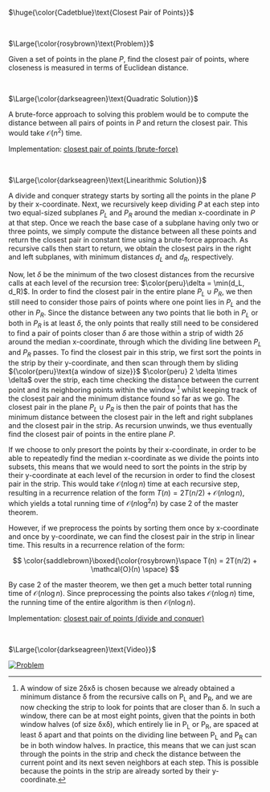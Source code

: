 $\huge{\color{Cadetblue}\text{Closest Pair of Points}}$

<br/>

$\Large{\color{rosybrown}\text{Problem}}$

Given a set of points in the plane $P$, find the closest pair of points, where closeness is measured in terms of Euclidean distance.

<br/>

$\Large{\color{darkseagreen}\text{Quadratic Solution}}$

A brute-force approach to solving this problem would be to compute the distance between all pairs of points in $P$ and return the closest pair. This would take $\mathcal{O}(n^2)$ time.

Implementation: [closest pair of points (brute-force)](cpp-1.c)

<br/>

$\Large{\color{darkseagreen}\text{Linearithmic Solution}}$

A divide and conquer strategy starts by sorting all the points in the plane $P$ by their x-coordinate. Next, we recursively keep dividing $P$ at each step into two equal-sized subplanes $P_L$ and $P_R$ around the median x-coordinate in $P$ at that step. Once we reach the base case of a subplane having only two or three points, we simply compute the distance between all these points and return the closest pair in constant time using a brute-force approach. As recursive calls then start to return, we obtain the closest pairs in the right and left subplanes, with minimum distances $d_L$ and $d_R$, respectively.  

Now, let $\delta$ be the minimum of the two closest distances from the recursive calls at each level of the recursion tree: $\color{peru}\delta = \min(d_L, d_R)$. In order to find the closest pair in the entire plane $P_L \cup P_R$, we then still need to consider those pairs of points where one point lies in $P_L$ and the other in $P_R$. Since the distance between any two points that lie both in $P_L$ or both in $P_R$ is at least $\delta$, the only points that really still need to be considered to find a pair of points closer than $\delta$ are those within a strip of width $2\delta$ around the median x-coordinate, through which the dividing line between $P_L$ and $P_R$ passes. To find the closest pair in this strip, we first sort the points in the strip by their y-coordinate, and then scan through them by sliding ${\color{peru}\text{a window of size}}$ $\color{peru} 2 \delta \times \delta$ over the strip, each time checking the distance between the current point and its neighboring points within the window [^1] whilst keeping track of the closest pair and the minimum distance found so far as we go. The closest pair in the plane $P_L \cup P_R$ is then the pair of points that has the minimum distance between the closest pair in the left and right subplanes and the closest pair in the strip. As recursion unwinds, we thus eventually find the closest pair of points in the entire plane $P$.

If we choose to only presort the points by their x-coordinate, in order to be able to repeatedly find the median x-coordinate as we divide the points into subsets, this means that we would need to sort the points in the strip by their y-coordinate at each level of the recursion in order to find the closest pair in the strip. This would take $\mathcal{O}(n \log n)$ time at each recursive step, resulting in a recurrence relation of the form $T(n) = 2T(n/2) + \mathcal{O}(n \log n)$, which yields a total running time of $\mathcal{O}(n \log^2 n)$ by case 2 of the master theorem.

However, if we preprocess the points by sorting them once by x-coordinate and once by y-coordinate, we can find the closest pair in the strip in linear time. This results in a recurrence relation of the form:

$$
\color{saddlebrown}\boxed{\color{rosybrown}\space T(n) = 2T(n/2) + \mathcal{O}(n) \space}
$$

By case 2 of the master theorem, we then get a much better total running time of $\mathcal{O}(n \log n)$. Since preprocessing the points also takes $\mathcal{O}(n \log n)$ time, the running time of the entire algorithm is then $\mathcal{O}(n \log n)$.

Implementation: [closest pair of points (divide and conquer)](https://github.com/pl3onasm/AADS/blob/main/algorithms/divide-and-conquer/closest-pair-of-points/closestpair.c)

<br/>

$\Large{\color{darkseagreen}\text{Video}}$

[![Problem](https://img.youtube.com/vi/6u_hWxbOc7E/0.jpg)](https://www.youtube.com/watch?v=6u_hWxbOc7E)

[^1]: A window of size 2δxδ is chosen because we already obtained a minimum distance δ from the recursive calls on P<sub>L</sub> and P<sub>R</sub>, and we are now checking the strip to look for points that are closer than δ. In such a window, there can be at most eight points, given that the points in both window halves (of size δxδ), which entirely lie in P<sub>L</sub> or P<sub>R</sub>, are spaced at least δ apart and that points on the dividing line between P<sub>L</sub> and P<sub>R</sub> can be in both window halves. In practice, this means that we can just scan through the points in the strip and check the distance between the current point and its next seven neighbors at each step. This is possible because the points in the strip are already sorted by their y-coordinate.  
